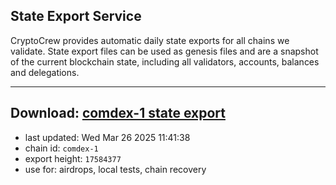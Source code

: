 ## State Export Service
CryptoCrew provides automatic daily state exports for all chains we validate. State export files can be used as genesis files and are a snapshot of the current blockchain state, including all validators, accounts, balances and delegations.

---
**Download: [comdex-1 state export](https://dl-eu2.ccvalidators.com/SERVICE/comdex/comdex-1_export_17584377.json)**
---

- last updated: Wed Mar 26 2025 11:41:38
- chain id: `comdex-1`
- export height: `17584377`
- use for: airdrops, local tests, chain recovery
